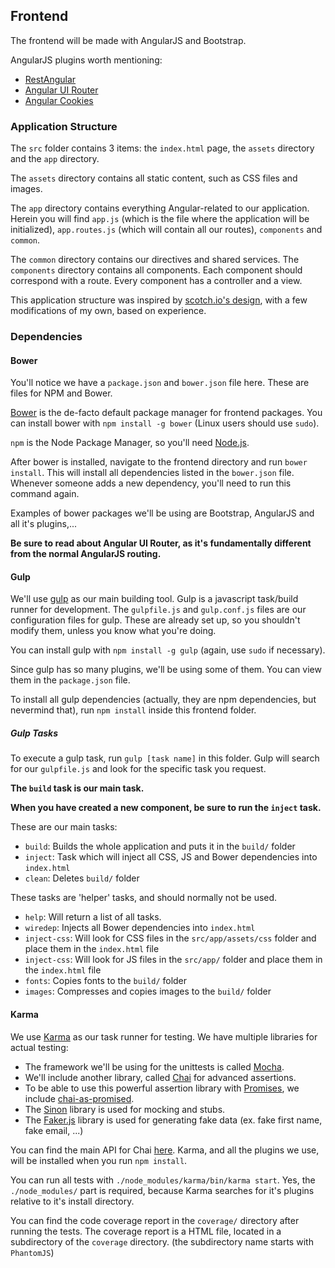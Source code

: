 ## Frontend

The frontend will be made with AngularJS and Bootstrap. 

AngularJS plugins worth mentioning:
* [RestAngular](https://github.com/mgonto/restangular#lets-code)
* [Angular UI Router](https://github.com/angular-ui/ui-router)
* [Angular Cookies](https://docs.angularjs.org/api/ngCookies)

### Application Structure

The `src` folder contains 3 items: the `index.html` page, the `assets` directory and the `app` directory.

The `assets` directory contains all static content, such as CSS files and images. 

The `app` directory contains everything Angular-related to our application. Herein you will find `app.js` (which is the
file where the application will be initialized), `app.routes.js` (which will contain all our routes), `components` and 
`common`. 

The `common` directory contains our directives and shared services. The `components` directory contains all
components. Each component should correspond with a route. Every component has a controller and a view.

This application structure was inspired by [scotch.io's design](https://scotch.io/tutorials/angularjs-best-practices-directory-structure), with a few modifications of my own, based on experience.

### Dependencies
#### Bower
You'll notice we have a `package.json` and `bower.json` file here. These are files for NPM and Bower.


[Bower](http://bower.io/) is the de-facto default package manager for frontend packages. 
You can install bower with `npm install -g bower` (Linux users should use `sudo`). 

`npm` is the Node Package Manager, so you'll need [Node.js](https://nodejs.org/en/).

After bower is installed, navigate to the frontend directory and run `bower install`. 
This will install all dependencies listed in the `bower.json` file. 
Whenever someone adds a new dependency, you'll need to run this command again.

Examples of bower packages we'll be using are Bootstrap, AngularJS and all it's plugins,...

**Be sure to read about Angular UI Router, as it's fundamentally different from the normal AngularJS routing.**

#### Gulp

We'll use [gulp](http://gulpjs.com/) as our main building tool. Gulp is a javascript task/build runner for development.
The `gulpfile.js` and `gulp.conf.js` files are our configuration files for gulp.
These are already set up, so you shouldn't modify them, unless you know what you're doing.

You can install gulp with `npm install -g gulp` (again, use `sudo` if necessary).

Since gulp has so many plugins, we'll be using some of them. You can view them in the `package.json` file.

To install all gulp dependencies (actually, they are npm dependencies, but nevermind that), run `npm install` inside
this frontend folder.

##### Gulp Tasks
To execute a gulp task, run `gulp [task name]` in this folder. 
Gulp will search for our `gulpfile.js` and look for the specific task you request.

**The `build` task is our main task.**

**When you have created a new component, be sure to run the `inject` task.**


These are our main tasks:

* `build`: Builds the whole application and puts it in the `build/` folder
* `inject`: Task which will inject all CSS, JS and Bower dependencies into `index.html`
* `clean`: Deletes `build/` folder

These tasks are 'helper' tasks, and should normally not be used.

* `help`: Will return a list of all tasks.
* `wiredep`: Injects all Bower dependencies into `index.html`
* `inject-css`: Will look for CSS files in the `src/app/assets/css` folder and place them in the `index.html` file
* `inject-css`: Will look for JS files in the `src/app/` folder and place them in the `index.html` file
* `fonts`: Copies fonts to the `build/` folder
* `images`: Compresses and copies images to the `build/` folder

#### Karma

We use [Karma](https://karma-runner.github.io/) as our task runner for testing. We have multiple libraries for actual testing:

* The framework we'll be using for the unittests is called [Mocha](https://mochajs.org/).
* We'll include another library, called [Chai](http://chaijs.com/) for advanced assertions. 
* To be able to use this powerful assertion library with [Promises](http://andyshora.com/promises-angularjs-explained-as-cartoon.html), we include [chai-as-promised](https://github.com/domenic/chai-as-promised#chai-assertions-for-promises).
* The [Sinon](http://sinonjs.org/) library is used for mocking and stubs.
* The [Faker.js](https://github.com/Marak/faker.js) library is used for generating fake data (ex. fake first name, fake email, ...)

You can find the main API for Chai [here](http://chaijs.com/api/bdd/).
Karma, and all the plugins we use, will be installed when you run `npm install`.

You can run all tests with `./node_modules/karma/bin/karma start`. 
Yes, the `./node_modules/` part is required, because Karma searches for it's plugins relative to it's install directory.

You can find the code coverage report in the `coverage/` directory after running the tests. 
The coverage report is a HTML file, located in a subdirectory of the `coverage` directory. (the subdirectory name starts with `PhantomJS`)